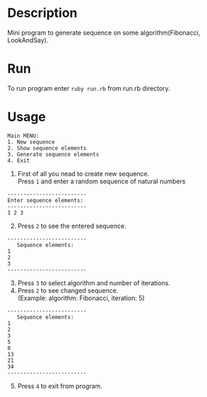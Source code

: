 # Description
Mini program to generate sequence on some algorithm(Fibonacci, LookAndSay).
# Run
To run program enter `ruby run.rb` from run.rb directory.

# Usage
```
Main MENU:
1. New sequence
2. Show sequence elements
3. Generate sequence elements
4. Exit
```
1. First of all you nead to create new sequence.\
Press `1` and enter a random sequence of natural numbers

```
-------------------------
Enter sequence elements:
-------------------------
1 2 3
```
2. Press `2` to see the entered sequence.
```
-------------------------
   Sequence elements:    
1
2
3
-------------------------
```
3. Press `3` to select algorithm and number of iterations.
4. Press `2` to see changed sequence. \
(Example: algorithm: Fibonacci, iteration: 5)
```
-------------------------
   Sequence elements:    
1
2
3
5
8
13
21
34
-------------------------
```
5. Press `4` to exit from program.
